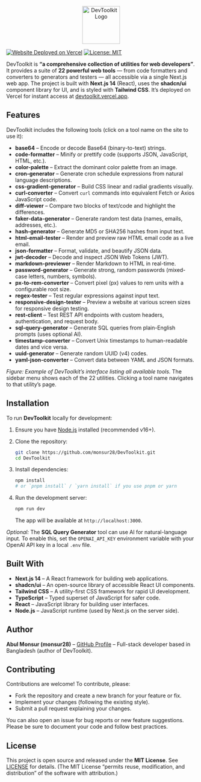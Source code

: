 <p align="center">
  <img src="https://res.cloudinary.com/dg8w1kluo/image/upload/v1750086960/DevToolkit_vpwgql.png" alt="DevToolkit Logo" width="100" />
</p>

[![Website Deployed on Vercel](https://img.shields.io/badge/Deployed-on%20Vercel-000000?style=for-the-badge&logo=vercel&logoColor=white)](https://devtoolkit.vercel.app) [![License: MIT](https://img.shields.io/badge/License-MIT-yellow.svg)](LICENSE)

DevToolkit is **“a comprehensive collection of utilities for web developers”**. It provides a suite of **22 powerful web tools** — from code formatters and converters to generators and testers — all accessible via a single Next.js web app. The project is built with **Next.js 14** (React), uses the **shadcn/ui** component library for UI, and is styled with **Tailwind CSS**. It’s deployed on Vercel for instant access at [devtoolkit.vercel.app](https://devtoolkit.vercel.app).

## Features

DevToolkit includes the following tools (click on a tool name on the site to use it):

- **base64** – Encode or decode Base64 (binary-to-text) strings.
- **code-formatter** – Minify or prettify code (supports JSON, JavaScript, HTML, etc.).
- **color-palette** – Extract the dominant color palette from an image.
- **cron-generator** – Generate cron schedule expressions from natural language descriptions.
- **css-gradient-generator** – Build CSS linear and radial gradients visually.
- **curl-converter** – Convert `curl` commands into equivalent Fetch or Axios JavaScript code.
- **diff-viewer** – Compare two blocks of text/code and highlight the differences.
- **faker-data-generator** – Generate random test data (names, emails, addresses, etc.).
- **hash-generator** – Generate MD5 or SHA256 hashes from input text.
- **html-email-tester** – Render and preview raw HTML email code as a live email.
- **json-formatter** – Format, validate, and beautify JSON data.
- **jwt-decoder** – Decode and inspect JSON Web Tokens (JWT).
- **markdown-previewer** – Render Markdown to HTML in real-time.
- **password-generator** – Generate strong, random passwords (mixed-case letters, numbers, symbols).
- **px-to-rem-converter** – Convert pixel (px) values to rem units with a configurable root size.
- **regex-tester** – Test regular expressions against input text.
- **responsive-design-tester** – Preview a website at various screen sizes for responsive design testing.
- **rest-client** – Test REST API endpoints with custom headers, authentication, and request body.
- **sql-query-generator** – Generate SQL queries from plain-English prompts (uses optional AI).
- **timestamp-converter** – Convert Unix timestamps to human-readable dates and vice versa.
- **uuid-generator** – Generate random UUID (v4) codes.
- **yaml-json-converter** – Convert data between YAML and JSON formats.

&#x20;_Figure: Example of DevToolkit’s interface listing all available tools._ The sidebar menu shows each of the 22 utilities. Clicking a tool name navigates to that utility’s page.

## Installation

To run **DevToolkit** locally for development:

1. Ensure you have [Node.js](https://nodejs.org/) installed (recommended v16+).
2. Clone the repository:

   ```bash
   git clone https://github.com/monsur28/DevToolkit.git
   cd DevToolkit
   ```

3. Install dependencies:

   ```bash
   npm install
   # or `pnpm install` / `yarn install` if you use pnpm or yarn
   ```

4. Run the development server:

   ```bash
   npm run dev
   ```

   The app will be available at `http://localhost:3000`.

_Optional:_ The **SQL Query Generator** tool can use AI for natural-language input. To enable this, set the `OPENAI_API_KEY` environment variable with your OpenAI API key in a local `.env` file.

## Built With

- **Next.js 14** – A React framework for building web applications.
- **shadcn/ui** – An open-source library of accessible React UI components.
- **Tailwind CSS** – A utility-first CSS framework for rapid UI development.
- **TypeScript** – Typed superset of JavaScript for safer code.
- **React** – JavaScript library for building user interfaces.
- **Node.js** – JavaScript runtime (used by Next.js on the server side).

## Author

**Abul Monsur (monsur28)** – [GitHub Profile](https://github.com/monsur28) – Full-stack developer based in Bangladesh (author of DevToolkit).

## Contributing

Contributions are welcome! To contribute, please:

- Fork the repository and create a new branch for your feature or fix.
- Implement your changes (following the existing style).
- Submit a pull request explaining your changes.

You can also open an issue for bug reports or new feature suggestions. Please be sure to document your code and follow best practices.

## License

This project is open source and released under the **MIT License**. See [LICENSE](LICENSE) for details. (The MIT License “permits reuse, modification, and distribution” of the software with attribution.)

